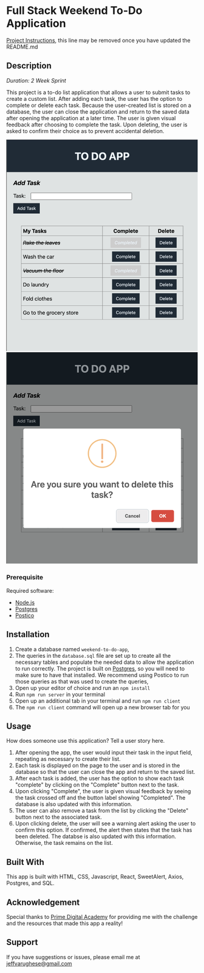 # Full Stack Weekend To-Do Application

[Project Instructions](./INSTRUCTIONS.md), this line may be removed once you have updated the README.md

## Description

_Duration: 2 Week Sprint_

This project is a to-do list application that allows a user to submit tasks to create a custom list. After adding each task, the user has the option to complete or delete each task. Because the user-created list is stored on a database, the user can close the application and return to the saved data after opening the application at a later time. The user is given visual feedback after choosing to complete the task. Upon deleting, the user is asked to confirm their choice as to prevent accidental deletion.

![To Do List App](./ToDoApp.png)
![Delete Alert](./DeleteAlert.png)

### Prerequisite

Required software:

- [Node.js](https://nodejs.org/en/)
- [Postgres](https://www.postgresql.org/download/)
- [Postico](https://eggerapps.at/postico/)

## Installation

1. Create a database named `weekend-to-do-app`,
2. The queries in the `database.sql` file are set up to create all the necessary tables and populate the needed data to allow the application to run correctly. The project is built on [Postgres](https://www.postgresql.org/download/), so you will need to make sure to have that installed. We recommend using Postico to run those queries as that was used to create the queries, 
3. Open up your editor of choice and run an `npm install`
4. Run `npm run server` in your terminal
5. Open up an additional tab in your terminal and run `npm run client`
6. The `npm run client` command will open up a new browser tab for you

## Usage
How does someone use this application? Tell a user story here.

1. After opening the app, the user would input their task in the input field, repeating as necessary to create their list.
2. Each task is displayed on the page to the user and is stored in the database so that the user can close the app and return to the saved list.
3. After each task is added, the user has the option to show each task "complete" by clicking on the "Complete" button next to the task.
4. Upon clicking "Complete", the user is given visual feedback by seeing the task crossed off and the button label showing "Completed". The database is also updated with this information.
5. The user can also remove a task from the list by clicking the "Delete" button next to the associated task. 
6. Upon clicking delete, the user will see a warning alert asking the user to confirm this option. If confirmed, the alert then states that the task has been deleted. The databse is also updated with this information. Otherwise, the task remains on the list.

## Built With

This app is built with HTML, CSS, Javascript, React, SweetAlert, Axios, Postgres, and SQL.

## Acknowledgement
Special thanks to [Prime Digital Academy](www.primeacademy.io) for providing me with the challenge and the resources that made this app a reality!

## Support
If you have suggestions or issues, please email me at [jeffvarughese@gmail.com](www.google.com)